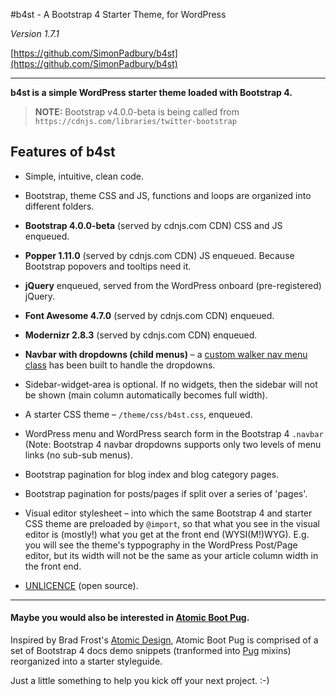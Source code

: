 #b4st - A Bootstrap 4 Starter Theme, for WordPress

*Version 1.7.1*

[https://github.com/SimonPadbury/b4st](https://github.com/SimonPadbury/b4st)

------------------

**b4st is a simple WordPress starter theme loaded with Bootstrap 4.**

> **NOTE:** Bootstrap v4.0.0-beta is being called from `https://cdnjs.com/libraries/twitter-bootstrap`

## Features of b4st

* Simple, intuitive, clean code.

* Bootstrap, theme CSS and JS, functions and loops are organized into different folders.

* **Bootstrap 4.0.0-beta** (served by cdnjs.com CDN) CSS and JS enqueued.

* **Popper 1.11.0** (served by cdnjs.com CDN) JS enqueued. Because Bootstrap popovers and tooltips need it.

* **jQuery** enqueued, served from the WordPress onboard (pre-registered) jQuery.

* **Font Awesome 4.7.0** (served by cdnjs.com CDN) enqueued.

* **Modernizr 2.8.3** (served by cdnjs.com CDN) enqueued.

* **Navbar with dropdowns (child menus)** – a [custom walker nav menu class](https://github.com/SimonPadbury/b4st/blob/master/functions/navbar.php) has been built to handle the dropdowns.

* Sidebar-widget-area is optional. If no widgets, then the sidebar will not be shown (main column automatically becomes full width).

* A starter CSS theme – `/theme/css/b4st.css`, enqueued.

* WordPress menu and WordPress search form in the Bootstrap 4 `.navbar` (Note: Bootstrap 4 navbar dropdowns supports only two levels of menu links (no sub-sub menus).

* Bootstrap pagination for blog index and blog category pages.

* Bootstrap pagination for posts/pages if split over a series of 'pages'.

* Visual editor stylesheet – into which the same Bootstrap 4 and starter CSS theme are preloaded by `@import`, so that what you see in the visual editor is (mostly!) what you get at the front end (WYSI(M!)WYG). E.g. you will see the theme's typpography in the WordPress Post/Page editor, but its width will not be the same as your article column width in the front end.

* [UNLICENCE](http://unlicense.org) (open source).

---

#### Maybe you would also be interested in [Atomic Boot Pug](https://github.com/SimonPadbury/Atomic-Boot-Pug).

Inspired by Brad Frost's [Atomic Design](http://atomicdesign.bradfrost.com/), Atomic Boot Pug is comprised of a set of Bootstrap 4 docs demo snippets (tranformed into [Pug](https://pugjs.org/api/getting-started.html) mixins) reorganized into a starter styleguide.

Just a little something to help you kick off your next project. :-)

